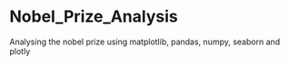 # Nobel_Prize_Analysis
Analysing the nobel prize using matplotlib, pandas, numpy, seaborn and plotly
